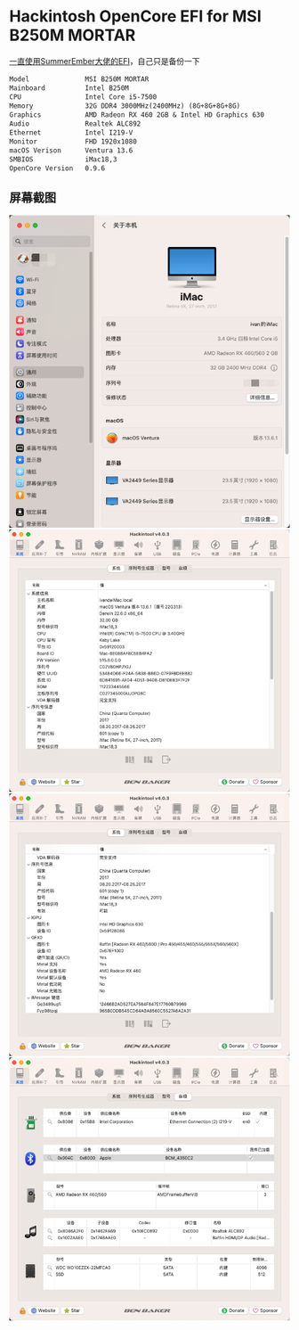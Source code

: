 # Hackintosh OpenCore EFI for MSI B250M MORTAR
[一直使用SummerEmber大佬的EFI](https://github.com/SummerEmber/MSI-B250M-MORTAR)，自己只是备份一下
```
Model              MSI B250M MORTAR
Mainboard          Intel B250M
CPU                Intel Core i5-7500
Memory             32G DDR4 3000MHz(2400MHz) (8G+8G+8G+8G)
Graphics           AMD Radeon RX 460 2GB & Intel HD Graphics 630
Audio              Realtek ALC892
Ethernet           Intel I219-V
Monitor            FHD 1920x1080
macOS Verison      Ventura 13.6
SMBIOS             iMac18,3
OpenCore Version   0.9.6
```

屏幕截图
-----
![avatar](https://github.com/kanhai-ps/MSI-B250M-MORTAR/blob/main/screenshots/screenshot1.png)
![avatar](https://github.com/kanhai-ps/MSI-B250M-MORTAR/blob/main/screenshots/screenshot2.png)
![avatar](https://github.com/kanhai-ps/MSI-B250M-MORTAR/blob/main/screenshots/screenshot3.png)
![avatar](https://github.com/kanhai-ps/MSI-B250M-MORTAR/blob/main/screenshots/screenshot4.png)
